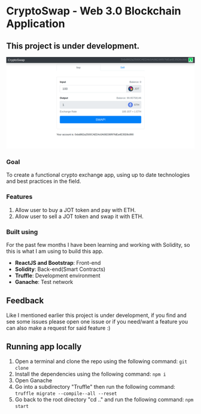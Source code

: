 # CryptoSwap - Web 3.0 Blockchain Application

## This project is under development.

<a href="https://joseph-cryptoswap.netlify.app/" target="_blank" rel="noopener noreferrer">
    <img src="./public/5.png" alt="CryptoSwap"/>
</a>

### Goal

To create a functional crypto exchange app, using up to date technologies and best practices in the field.

### Features

1. Allow user to buy a JOT token and pay with ETH.
2. Allow user to sell a JOT token and swap it with ETH.

### Built using

For the past few months I have been learning and working with Solidity, so this is what I am using to build this app.

- **ReactJS and Bootstrap**: Front-end
- **Solidity**: Back-end(Smart Contracts)
- **Truffle**: Development environment
- **Ganache**: Test network

## Feedback

Like I mentioned earlier this project is under development, if you find and see some issues please open one issue or if you need/want a feature you can also make a request for said feature :)

## Running app locally

1. Open a terminal and clone the repo using the following command: `git clone`
2. Install the dependencies using the following command: `npm i`
3. Open Ganache
4. Go into a subdirectory "Truffle" then run the following command: `truffle migrate --compile--all --reset`
5. Go back to the root directory "cd .." and run the following command: `npm start`

